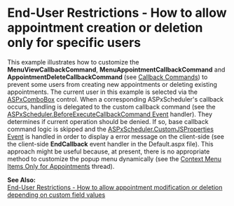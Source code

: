 # End-User Restrictions - How to allow appointment creation or deletion only for specific users


<p>This example illustrates how to customize the <strong>MenuViewCallbackCommand</strong>, <strong>MenuAppointmentCallbackCommand</strong> and <strong>AppointmentDeleteCallbackCommand </strong>(see <a href="http://documentation.devexpress.com/#AspNet/CustomDocument5462"><u>Callback Commands</u></a>) to prevent some users from creating new appointments or deleting existing appointments. The current user in this example is selected via the <a href="http://documentation.devexpress.com/#AspNet/clsDevExpressWebASPxEditorsASPxComboBoxtopic"><u>ASPxComboBox</u></a> control. When a corresponding ASPxScheduler's callback occurs, handling is delegated to the custom callback command (see the <a href="http://documentation.devexpress.com/#AspNet/DevExpressWebASPxSchedulerASPxScheduler_BeforeExecuteCallbackCommandtopic"><u>ASPxScheduler.BeforeExecuteCallbackCommand Event</u></a> handler). They determines if current operation should be denied. If so, base callback command logic is skipped and the <a href="http://documentation.devexpress.com/#AspNet/DevExpressWebASPxSchedulerASPxScheduler_CustomJSPropertiestopic"><u>ASPxScheduler.CustomJSProperties Event</u></a> is handled in order to display a error message on the client-side (see the client-side <strong>EndCallback</strong> event handler in the Default.aspx file). This approach might be useful because, at present, there is no appropriate method to customize the popup menu dynamically (see the <a href="https://www.devexpress.com/Support/Center/p/Q346765">Context Menu Items Only for Appointments</a> thread).</p><p><strong>See Also:</strong><br />
<a href="https://www.devexpress.com/Support/Center/p/E3790">End-User Restrictions - How to allow appointment modification or deletion depending on custom field values</a></p>

<br/>


